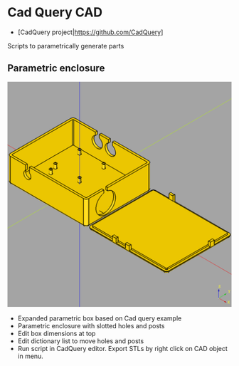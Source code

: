 # Cad Query CAD
* [CadQuery project|https://github.com/CadQuery]
  
Scripts to parametrically generate parts

## Parametric enclosure
![enclosure-cq](enclosure-cq.png)

* Expanded parametric box based on Cad query example
* Parametric enclosure with slotted holes and posts
* Edit box dimensions at top
* Edit dictionary list to move holes and posts
* Run script in CadQuery editor. Export STLs by right click on CAD object in menu.



